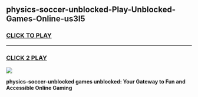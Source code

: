 
## physics-soccer-unblocked-Play-Unblocked-Games-Online-us3l5
<h3>
<a href="https://premium76.site?title=physics-soccer-unblocked&ref=25A">CLICK TO PLAY</a></h3>
<hr>

<h3>
<a href="https://premium76.site?title=physics-soccer-unblocked&ref=25A">CLICK 2 PLAY</a>
  
</h3>

<a href="https://premium76.site?title=physics-soccer-unblocked&ref=25A"><img src="https://clearcache.store/games.png"></a>


**physics-soccer-unblocked games unblocked: Your Gateway to Fun and Accessible Online Gaming**
